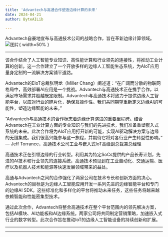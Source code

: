 ```yaml
---
title: 'Advantech与高通合作塑造边缘计算的未来'
date: 2024-04-21
author: ByteAILib

---
```


Advantech自豪地宣布与高通技术公司的战略合作，旨在革新边缘计算领域。![图片](https://ai-techpark.com/wp-content/uploads/2020/06/Buyer-Guide-500x281-1.jpg){ width=50% }

---
该合作结合了人工智能专业知识、高性能计算和行业领先的连接性，将推动工业计算的创新。这一合作建立了一个开放多样的边缘人工智能生态系统，为AIoT应用量身定制的一流解决方案铺平道路。

Advantech的EIoT总裁张明龙（Miller Chang）阐述道：“在广阔而分散的物联网格局中，高效部署AI应用是一个挑战。Advantech与高通技术正在携手合作，以满足市场需求并超越既定限制。Advantech与高通技术将致力于提供边缘人工智能平台，以应对行业的碎片化，确保互操作性。我们共同期望重新定义边缘AI的可能性，塑造边缘智能的未来。”

“Advantech与高通技术的合作标志着边缘计算演进的重要里程碑。结合Advantech在工业计算方面的专业知识与我们的先进技术，我们准备重塑嵌入式系统的未来。此次合作将为AIoT应用打开新的可能，实现AI驱动解决方案与边缘的无缝集成。我们很高兴能参与这一旅程，并期待它将对各行业产生转型性影响。” — Jeff Torrance，高通技术公司工业与嵌入式IoT高级副总裁兼总经理

高通技术正在引领边缘的行业转型。利用其为特定SoCs提供的产品长寿计划，先进的AI技术和行业领先的连接系统，高通技术预见到在工业自动化、交通运输、医疗以及机器人技术和能源等快速发展领域带来的益处。

高通与Advantech之间的合作强化了两家公司在技术专长和创新方面的决心。Advantech的目标是为边缘人工智能应用开发一系列先进的边缘智能平台和专门的边缘AI SDK。这些标准化和多样化的平台将推动未来任务，这些任务将越来越依赖智能和性能密集型技术。

通过此次合作，Advantech将整合高通技术在整个平台范围内的领先解决方案，包括AI模块、AI功能板和AI边缘系统。两家公司将共同制定营销策略，加速嵌入式行业的数字转型。此次合作旨在推动IoT的边缘人工智能设备的持续创新和扩展。

---
---

